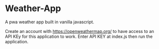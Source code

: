# Weather-App
A pwa weather app built in vanilla javascript.

Create an account with https://openweathermap.org/ to have access to an API KEy for this application to work.
Enter API KEY at index.js then run the application.
